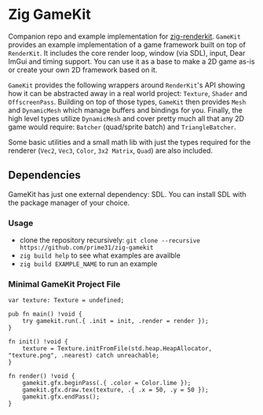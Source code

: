 # Zig GameKit
Companion repo and example implementation for [zig-renderkit](https://github.com/prime31/zig-renderkit). `GameKit` provides an example implementation of a game framework built on top of `RenderKit`. It includes the core render loop, window (via SDL), input, Dear ImGui and timing support. You can use it as a base to make a 2D game as-is or create your own 2D framework based on it.

`GameKit` provides the following wrappers around `RenderKit`'s API showing how it can be abstracted away in a real world project: `Texture`, `Shader` and `OffscreenPass`. Building on top of those types, `GameKit` then provides `Mesh` and `DynamicMesh` which manage buffers and bindings for you. Finally, the high level types utilize `DynamicMesh` and cover pretty much all that any 2D game would require: `Batcher` (quad/sprite batch) and `TriangleBatcher`.

Some basic utilities and a small math lib with just the types required for the renderer (`Vec2`, `Vec3`, `Color`, `3x2 Matrix`, `Quad`) are also included.


## Dependencies
GameKit has just one external dependency: SDL. You can install SDL with the package manager of your choice.


### Usage
- clone the repository recursively: `git clone --recursive https://github.com/prime31/zig-gamekit`
- `zig build help` to see what examples are availble
- `zig build EXAMPLE_NAME` to run an example


### Minimal GameKit Project File
```zig
var texture: Texture = undefined;

pub fn main() !void {
    try gamekit.run(.{ .init = init, .render = render });
}

fn init() !void {
    texture = Texture.initFromFile(std.heap.HeapAllocator, "texture.png", .nearest) catch unreachable;
}

fn render() !void {
    gamekit.gfx.beginPass(.{ .color = Color.lime });
    gamekit.gfx.draw.tex(texture, .{ .x = 50, .y = 50 });
    gamekit.gfx.endPass();
}
```
